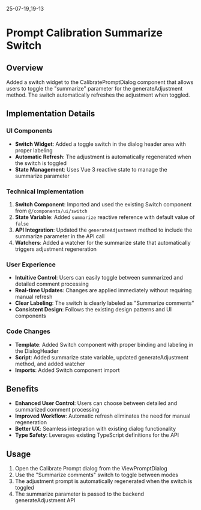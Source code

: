 25-07-19_19-13

# Prompt Calibration Summarize Switch

## Overview
Added a switch widget to the CalibratePromptDialog component that allows users to toggle the "summarize" parameter for the generateAdjustment method. The switch automatically refreshes the adjustment when toggled.

## Implementation Details

### UI Components
- **Switch Widget**: Added a toggle switch in the dialog header area with proper labeling
- **Automatic Refresh**: The adjustment is automatically regenerated when the switch is toggled
- **State Management**: Uses Vue 3 reactive state to manage the summarize parameter

### Technical Implementation
1. **Switch Component**: Imported and used the existing Switch component from `@/components/ui/switch`
2. **State Variable**: Added `summarize` reactive reference with default value of `false`
3. **API Integration**: Updated the `generateAdjustment` method to include the summarize parameter in the API call
4. **Watchers**: Added a watcher for the summarize state that automatically triggers adjustment regeneration

### User Experience
- **Intuitive Control**: Users can easily toggle between summarized and detailed comment processing
- **Real-time Updates**: Changes are applied immediately without requiring manual refresh
- **Clear Labeling**: The switch is clearly labeled as "Summarize comments"
- **Consistent Design**: Follows the existing design patterns and UI components

### Code Changes
- **Template**: Added Switch component with proper binding and labeling in the DialogHeader
- **Script**: Added summarize state variable, updated generateAdjustment method, and added watcher
- **Imports**: Added Switch component import

## Benefits
- **Enhanced User Control**: Users can choose between detailed and summarized comment processing
- **Improved Workflow**: Automatic refresh eliminates the need for manual regeneration
- **Better UX**: Seamless integration with existing dialog functionality
- **Type Safety**: Leverages existing TypeScript definitions for the API

## Usage
1. Open the Calibrate Prompt dialog from the ViewPromptDialog
2. Use the "Summarize comments" switch to toggle between modes
3. The adjustment prompt is automatically regenerated when the switch is toggled
4. The summarize parameter is passed to the backend generateAdjustment API
